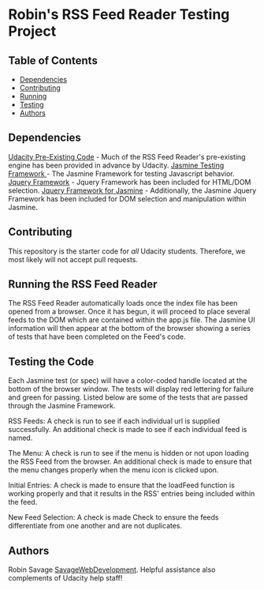# Robin's RSS Feed Reader Testing Project

## Table of Contents

* [Dependencies](#Dependencies)
* [Contributing](#Contributing)
* [Running](#Running)
* [Testing](#Testing)
* [Authors](#Authors)

## Dependencies

[Udacity Pre-Existing Code](https://github.com/udacity/frontend-nanodegree-feedreader) - Much of the RSS Feed Reader's pre-existing engine has been provided in advance by Udacity.
[Jasmine Testing Framework ](https://cdnjs.cloudflare.com/ajax/libs/jasmine/3.3.0/jasmine.min.js) - The Jasmine Framework for testing Javascript behavior.
[Jquery Framework](https://code.jquery.com/jquery-3.3.1.min.js) - Jquery Framework has been included for HTML/DOM selection.
[Jquery Framework for Jasmine](https://raw.githubusercontent.com/velesin/jasmine-jquery/master/lib/jasmine-jquery.js) - Additionally, the Jasmine Jquery Framework has been included for DOM selection and manipulation within Jasmine.

## Contributing

This repository is the starter code for _all_ Udacity students. Therefore, we most likely will not accept pull requests.

## Running the RSS Feed Reader

The RSS Feed Reader automatically loads once the index file has been opened from a browser. Once it has begun, it will proceed to place several feeds to the DOM which are contained within the app.js file. The Jasmine UI information will then appear at the bottom of the browser showing a series of tests that have been completed on the Feed's code.

## Testing the Code

Each Jasmine test (or spec) will have a color-coded handle located at the bottom of the browser window. The tests will display red lettering for failure and green for passing. Listed below are some of the tests that are passed through the Jasmine Framework.

RSS Feeds:
A check is run to see if each individual url is supplied successfully.
An additional check is made to see if each individual feed is named.

The Menu:
A check is run to see if the menu is hidden or not upon loading the RSS Feed from the browser.
An additional check is made to ensure that the menu changes properly when the menu icon is clicked upon.

Initial Entries:
A check is made to ensure that the loadFeed function is working properly and that it results in the RSS' entries being included within the feed.

New Feed Selection:
A check is made Check to ensure the feeds differentiate from one another and are not duplicates.

## Authors

Robin Savage [SavageWebDevelopment](https://github.com/savagewebdev). 
Helpful assistance also complements of Udacity help staff!